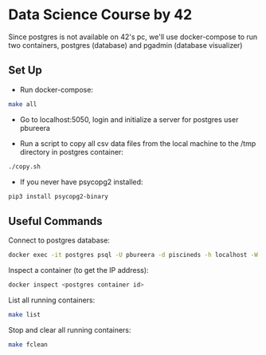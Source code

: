 # Data Science Course by 42

Since postgres is not available on 42's pc, we'll use docker-compose to run two containers, postgres (database) and pgadmin (database visualizer)

## Set Up

- Run docker-compose:
```bash
make all
```

- Go to localhost:5050, login and initialize a server for postgres user pbureera


- Run a script to copy all csv data files from the local machine to the /tmp directory in postgres container:  
```bash
./copy.sh
```

- If you never have psycopg2 installed:
```bash
pip3 install psycopg2-binary
```

## Useful Commands

Connect to postgres database:
```bash
docker exec -it postgres psql -U pbureera -d piscineds -h localhost -W
```

Inspect a container (to get the IP address):
```bash
docker inspect <postgres container id>
```

List all running containers:
```bash
make list
```

Stop and clear all running containers:
```bash
make fclean
```

